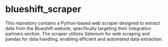 # blueshift_scraper
This repository contains a Python-based web scraper designed to extract data from the Blueshift website, specifically targeting their integration partners section. The scraper utilizes Selenium for web scraping and pandas for data handling, enabling efficient and automated data extraction.
